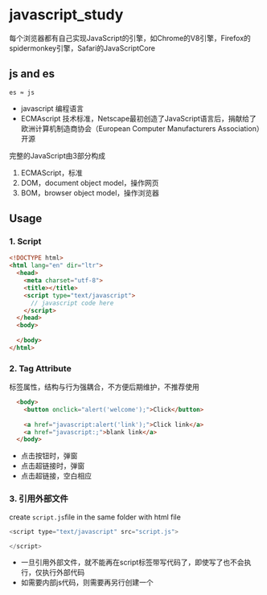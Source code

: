 # javascript_study

每个浏览器都有自己实现JavaScript的引擎，如Chrome的V8引擎，Firefox的spidermonkey引擎，Safari的JavaScriptCore

## js and es

`es ≈ js`
- javascript 编程语言
- ECMAscript 技术标准，Netscape最初创造了JavaScript语言后，捐献给了欧洲计算机制造商协会（European Computer Manufacturers Association）开源

完整的JavaScript由3部分构成
1. ECMAScript，标准
2. DOM，document object model，操作网页
3. BOM，browser object model，操作浏览器

## Usage
### 1. Script
```html
<!DOCTYPE html>
<html lang="en" dir="ltr">
  <head>
    <meta charset="utf-8">
    <title></title>
    <script type="text/javascript">
      // javascript code here
    </script>
  </head>
  <body>
    
  </body>
</html>
```
### 2. Tag Attribute
标签属性，结构与行为强耦合，不方便后期维护，不推荐使用
```html
  <body>
    <button onclick="alert('welcome');">Click</button>
    
    <a href="javascript:alert('link');">Click link</a>
    <a href="javascript:;">blank link</a>    
  </body>
```
- 点击按钮时，弹窗
- 点击超链接时，弹窗
- 点击超链接，空白相应

### 3. 引用外部文件
create `script.js`file in the same folder with html file

```javascript
<script type="text/javascript" src="script.js"> 

</script>
```
- 一旦引用外部文件，就不能再在script标签带写代码了，即使写了也不会执行，仅执行外部代码
- 如需要内部js代码，则需要再另行创建一个<script>标签来书写内部代码
- js代码从上往下顺序执行，需注意外部、内部代码执行顺序


## Rules
1. 每条js语句后要加分号`;`，虽然不写，浏览器会自行补全并运行，但影响效率
2. 通过`var`来定义和赋值变量 `var age = 10;`，规范使用驼峰命名法`firstName`
    - 类似python，js无需要在定义变量时定义数据类型的动态语言
    - `console.log(typeof age);` 通过`typeof `函数查看变量类型
3. 6种数据类型， 基本数据类型String，Number，Boolean，Null，Undefined 以及 引用数据类型Object
    - String
      - 单引号，双引号嵌套
      - 需要显示引号，或特殊字符时，转义字符`\`+ 单引号或双引号
        - `\n`换行
        - `\t`制表符
        - `\\`斜线
    - Number
      - js可以表示的最大数`console.log(Number.MAX_VALUE);` 1.7976931348623157e+308
      - js可以表示的最小数`console.log(Number.MIN_VALUE);` 5e-324 但这也是大于0的最小正数，而不是负数
      - 超过上述最大值时，返回`Infinity`正无穷，Infinity本身也是数值型，`-Infinity`为负无穷
        ```javascript
        var a = Infinity;
        console.log(typeof a); 
        // return number
        ```
      - `NaN` 也是数值型 Not a number
        ```javascript
        var a = NaN;
        console.log(typeof a); 
        // return number
        ```
      - 进行浮点型数值运算时，可能得到不准确数值，因为计算机无法用二进制精确表示十进制的十分之一，但其他语言有纠偏机制，而js没有
        ```
        var c = 0.1 + 0.2;
        console.log(c);
        // return 0.30000000000000004
        ```
    - Boolean
      ```javascript
      var bool = true;
      console.log(typeof bool);
      // return boolean
      ```
    - Null 空值，是一个对象类型
      ```javascript
      var a = null;
      console.log(typeof a);
      // return object
      ```
    - Undefined 未定义，当声明一个变量，且不给变量赋值时，该变量为undefined
      ```jaavscript
      var x;
      console.log(x);
      // return undifined
      ```

4. 强制类型转换
    - **转换为string**
      - `toString()`方法，Null和Undefined没有此方法
        ```javascript
        var x = 123;
        var y = x.toString();
        console.log(typeof x);
        console.log(typeof y);
        // return number
        // return string
        ```
        - `toString()方法不改变原变量的数值类型`
        - 可是使用`a = a.toString()`来覆盖掉原变量的数据类型
      - `String()`函数，可以将null和undefined直接转换为字符串“null”和“undefined”
        ```javascript
        var x = null;
        var y = String(x);
        console.log(typeof x);
        console.log(typeof y);
        // return object
        // return string
        ```
    - **转换为number**
      - `Number()`函数
        - 字符串中只有数字
          ```javascript
          var a = "123";
          console.log(typeof a);
          var b = Number(a);
          console.log(typeof b);
          // return string
          // return number
          ```
        - 字符串中含有字母，则转换为`NaN`
          ```javascript
          var a = "1aa23";
          var b = Number(a);
          console.log(typeof b);
          console.log(b);
          // return number
          // return NaN
          ```
        - 空字符串`""`,`"    "`转换为数值`0`
          ```javascript
          var a = "";
          var b = Number(a);
          console.log(typeof b);
          console.log(b);
          // return number
          // return 0
          ```
        - boolean
          - true -> 1
          - false -> 0
        - null -> 0
        - undefiend -> NaN
      - 数字+字符串，转数值`parseInt()`,`parseFloat()`
        ```javascript
        var a = "123.45 px";
        var b = parseInt(a);
        var c = parseFloat(a);
        console.log(b);
        console.log(c);
        // return 123
        // return 123.45
        ```
        - `"a123 bc"`不实用，转换为NaN，只适用于数字开头的字符串
        - 非字符串值，如boolean值会先转换为字符串再转换为数字，那么true -> NaN
      - 进制
        - 十六进制，0x开头
          ```javascript
          var a = oxcafe;
          console.log(a);
          // return 51966 返回显示为十进制
          ```
        - 八进制，0开头，有些浏览器会当做八进制处理，有些浏览器会当成十进制显示
          ```javascript
          var a = 070;
          console.log(a);
          // return 56 返回显示为十进制
          ```
        - 二进制，0b开头。使用的比较少，不是所有浏览器都支持
          ```javascript
          var a = 0b10;
          console.log(a);
          // return 2 返回显示为十进制
          ```
    - **转换为boolean**，`Boolean()`函数
      - 数字转布尔值
        - `0`，`NaN` -> false
        - others -> true
      - 字符串转布尔值
        - 空字符串`""` -> false
        - 其它，包括空格`"  "` -> true
      - null -> false
      - undefined -> false
      - object -> true


















